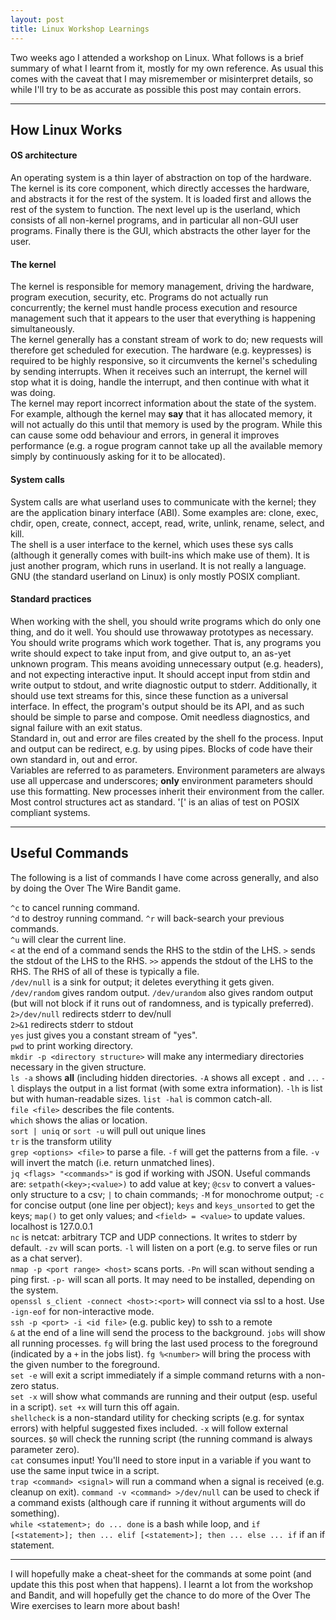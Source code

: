 ```yaml
---
layout: post
title: Linux Workshop Learnings
---
```


Two weeks ago I attended a workshop on Linux. What follows is a brief summary of what I learnt from it, mostly for my own reference. As usual this comes with the caveat that I may misremember or misinterpret details, so while I'll try to be as accurate as possible this post may contain errors.

---

## How Linux Works

#### OS architecture

An operating system is a thin layer of abstraction on top of the hardware. The kernel is its core component, which directly accesses the hardware, and abstracts it for the rest of the system. It is loaded first and allows the rest of the system to function. The next level up is the userland, which consists of all non-kernel programs, and in particular all non-GUI user programs. Finally there is the GUI, which abstracts the other layer for the user.  

#### The kernel

The kernel is responsible for memory management, driving the hardware, program execution, security, etc. Programs do not actually run concurrently; the kernel must handle process execution and resource management such that it appears to the user that everything is happening simultaneously.  
The kernel generally has a constant stream of work to do; new requests will therefore get scheduled for execution. The hardware (e.g. keypresses) is required to be highly responsive, so it circumvents the kernel's scheduling by sending interrupts. When it receives such an interrupt, the kernel will stop what it is doing, handle the interrupt, and then continue with what it was doing.  
The kernel may report incorrect information about the state of the system. For example, although the kernel may **say** that it has allocated memory, it will not actually do this until that memory is used by the program. While this can cause some odd behaviour and errors, in general it improves performance (e.g. a rogue program cannot take up all the available memory simply by continuously asking for it to be allocated).

#### System calls

System calls are what userland uses to communicate with the kernel; they are the application binary interface (ABI). Some examples are: clone, exec, chdir, open, create, connect, accept, read, write, unlink, rename, select, and kill.  
The shell is a user interface to the kernel, which uses these sys calls (although it generally comes with built-ins which make use of them). It is just another program, which runs in userland. It is not really a language.  
GNU (the standard userland on Linux) is only mostly POSIX compliant.  

#### Standard practices

When working with the shell, you should write programs which do only one thing, and do it well. You should use throwaway prototypes as necessary.  
You should write programs which work together. That is, any programs you write should expect to take input from, and give output to, an as-yet unknown program. This means avoiding unnecessary output (e.g. headers), and not expecting interactive input. It should accept input from stdin and write output to stdout, and write diagnostic output to stderr. Additionally, it should use text streams for this, since these function as a universal interface. In effect, the program's output should be its API, and as such should be simple to parse and compose. Omit needless diagnostics, and signal failure with an exit status.  
Standard in, out and error are files created by the shell fo the process. Input and output can be redirect, e.g. by using pipes. Blocks of code have their own standard in, out and error.  
Variables are referred to as parameters. Environment parameters are always use all uppercase and underscores; **only** environment parameters should use this formatting. New processes inherit their environment from the caller. Most control structures act as standard. '[' is an alias of test on POSIX compliant systems.  

---

## Useful Commands

The following is a list of commands I have come across generally, and also by doing the Over The Wire Bandit game.

`^c` to cancel running command.  
`^d` to destroy running command.
`^r` will back-search your previous commands.  
`^u` will clear the current line.  
`<` at the end of a command sends the RHS to the stdin of the LHS. `>` sends the stdout of the LHS to the RHS. `>>` appends the stdout of the LHS to the RHS. The RHS of all of these is typically a file.  
`/dev/null` is a sink for output; it deletes everything it gets given.  
`/dev/random` gives random output. `/dev/urandom` also gives random output (but will not block if it runs out of randomness, and is typically preferred).  
`2>/dev/null` redirects stderr to dev/null  
`2>&1` redirects stderr to stdout  
`yes` just gives you a constant stream of "yes".  
`pwd` to print working directory.  
`mkdir -p <directory structure>` will make any intermediary directories necessary in the given structure.  
`ls -a` shows **all** (including hidden directories. `-A` shows all except `.` and `..`. `-l` displays the output in a list format (with some extra information). `-lh` is list but with human-readable sizes. `list -hal` is common catch-all.  
`file <file>` describes the file contents.  
`which` shows the alias or location.  
`sort | uniq` or `sort -u` will pull out unique lines  
`tr` is the transform utility  
`grep <options> <file>` to parse a file. `-f` will get the patterns from a file. `-v` will invert the match (i.e. return unmatched lines).  
`jq <flags> "<commands>"` is god if working with JSON. Useful commands are: `setpath(<key>;<value>)` to add value at key; `@csv` to convert a values-only structure to a csv; `|` to chain commands; `-M` for monochrome output; `-c` for concise output (one line per object); `keys` and `keys_unsorted` to get the keys; `map()` to get only values; and `<field> = <value>` to update values.  
localhost is 127.0.0.1  
`nc` is netcat: arbitrary TCP and UDP connections. It writes to stderr by default. `-zv` will scan ports. `-l` will listen on a port (e.g. to serve files or run as a chat server).  
`nmap -p <port range> <host>` scans ports. `-Pn` will scan without sending a ping first. `-p-` will scan all ports. It may need to be installed, depending on the system.  
`openssl s_client -connect <host>:<port>` will connect via ssl to a host. Use `-ign-eof` for non-interactive mode.  
`ssh -p <port> -i <id file>` (e.g. public key) to ssh to a remote  
`&` at the end of a line will send the process to the background. `jobs` will show all running processes. `fg` will bring the last used process to the foreground (indicated by a `+` in the jobs list). `fg %<number>` will bring the process with the given number to the foreground.  
`set -e` will exit a script immediately if a simple command returns with a non-zero status.  
`set -x` will show what commands are running and their output (esp. useful in a script). `set +x` will turn this off again.  
`shellcheck` is a non-standard utility for checking scripts (e.g. for syntax errors) with helpful suggested fixes included. `-x` will follow external sources. `$0` will check the running script (the running command is always parameter zero).  
`cat` consumes input! You'll need to store input in a variable if you want to use the same input twice in a script.  
`trap <command> <signal>` will run a command when a signal is received (e.g. cleanup on exit).
`command -v <command> >/dev/null` can be used to check if a command exists (although care if running it without arguments will do something).  
`while <statement>; do ... done` is a bash while loop, and `if [<statement>]; then ... elif [<statement>]; then ... else ... if` if an if statement.  

---

I will hopefully make a cheat-sheet for the commands at some point (and update this this post when that happens). I learnt a lot from the workshop and Bandit, and will hopefully get the chance to do more of the Over The Wire exercises to learn more about bash!

